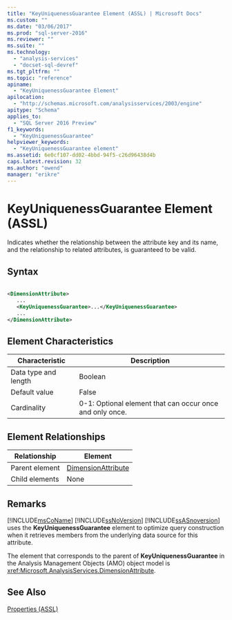 ```yaml
---
title: "KeyUniquenessGuarantee Element (ASSL) | Microsoft Docs"
ms.custom: ""
ms.date: "03/06/2017"
ms.prod: "sql-server-2016"
ms.reviewer: ""
ms.suite: ""
ms.technology: 
  - "analysis-services"
  - "docset-sql-devref"
ms.tgt_pltfrm: ""
ms.topic: "reference"
apiname: 
  - "KeyUniquenessGuarantee Element"
apilocation: 
  - "http://schemas.microsoft.com/analysisservices/2003/engine"
apitype: "Schema"
applies_to: 
  - "SQL Server 2016 Preview"
f1_keywords: 
  - "KeyUniquenessGuarantee"
helpviewer_keywords: 
  - "KeyUniquenessGuarantee element"
ms.assetid: 6e0cf107-dd02-4bbd-94f5-c26d96438d4b
caps.latest.revision: 32
ms.author: "owend"
manager: "erikre"
---
```

# KeyUniquenessGuarantee Element (ASSL)
  Indicates whether the relationship between the attribute key and its name, and the relationship to related attributes, is guaranteed to be valid.  
  
## Syntax  
  
```xml  
  
<DimensionAttribute>  
   ...  
   <KeyUniquenessGuarantee>...</KeyUniquenessGuarantee>  
   ...  
</DimensionAttribute>  
```  
  
## Element Characteristics  
  
|Characteristic|Description|  
|--------------------|-----------------|  
|Data type and length|Boolean|  
|Default value|False|  
|Cardinality|0-1: Optional element that can occur once and only once.|  
  
## Element Relationships  
  
|Relationship|Element|  
|------------------|-------------|  
|Parent element|[DimensionAttribute](../../../analysis-services/scripting/data-type/dimensionattribute-data-type-assl.md)|  
|Child elements|None|  
  
## Remarks  
 [!INCLUDE[msCoName](../../../advanced-analytics/r-services/tutorials/includes/msconame-md.md)] [!INCLUDE[ssNoVersion](../../../advanced-analytics/r-services/includes/ssnoversion-md.md)] [!INCLUDE[ssASnoversion](../../../analysis-services/includes/ssasnoversion-md.md)] uses the **KeyUniquenessGuarantee** element to optimize query construction when it retrieves members from the underlying data source for this attribute.  
  
 The element that corresponds to the parent of **KeyUniquenessGuarantee** in the Analysis Management Objects (AMO) object model is <xref:Microsoft.AnalysisServices.DimensionAttribute>.  
  
## See Also  
 [Properties &#40;ASSL&#41;](../../../analysis-services/scripting/properties/properties-assl.md)  
  
  